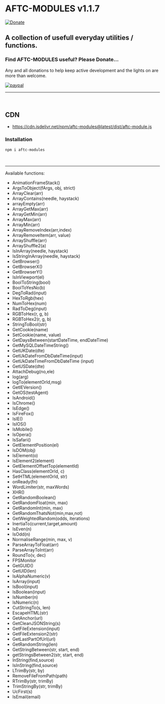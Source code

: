 # <b>AFTC-MODULES v1.1.7</b>
[![Donate](https://img.shields.io/badge/Donate-PayPal-green.svg)](https://www.paypal.com/cgi-bin/webscr?cmd=_donations&business=Darcey%2eLloyd%40gmail%2ecom&lc=GB&item_name=Darcey%20Lloyd%20Developer%20Donation&currency_code=GBP&bn=PP%2dDonationsBF%3abtn_donateCC_LG%2egif%3aNonHosted)

## A collection of usefull everyday utilities / functions.


<h3><b>Find AFTC-MODULES useful? Please Donate...</b></h3>
Any and all donations to help keep active development and the lights on are more than welcome.

[![paypal](https://www.paypalobjects.com/en_GB/i/btn/btn_donate_LG.gif)](https://www.paypal.com/cgi-bin/webscr?cmd=_donations&business=Darcey%2eLloyd%40gmail%2ecom&lc=GB&item_name=Darcey%20Lloyd%20Developer%20Donation&currency_code=GBP&bn=PP%2dDonationsBF%3abtn_donateCC_LG%2egif%3aNonHosted)


 <hr>
 <br>




## CDN

- https://cdn.jsdelivr.net/npm/aftc-modules@latest/dist/aftc-module.js






### <b>Installation</b>
```
npm i aftc-modules
```
<br>
<hr>

Available functions:
 - AnimationFrameStack()
 - ArgsToObject(fArgs, obj, strict)
 - ArrayClear(arr)
 - ArrayContains(needle, haystack)
 - arrayEmpty(arr)
 - ArrayGetMax(arr)
 - ArrayGetMin(arr)
 - ArrayMax(arr)
 - ArrayMin(arr)
 - ArrayRemoveIndex(arr,index)
 - ArrayRemoveItem(arr, value)
 - ArrayShuffle(arr)
 - ArrayShuffle2(a)
 - IsInArray(needle, haystack)
 - IsStringInArray(needle, haystack)
 - GetBrowser()
 - GetBrowserX()
 - GetBrowserY()
 - IsInViewport(el)
 - BoolToString(bool)
 - BoolToYesNo(b)
 - DegToRad(input)
 - HexToRgb(hex)
 - NumToHex(num)
 - RadToDeg(input)
 - RGBToHex(r, g, b)
 - RGBToHex2(r, g, b)
 - StringToBool(str)
 - GetCookie(name)
 - SetCookie(name, value)
 - GetDaysBetween(startDateTime, endDateTime)
 - GetMySQLDateTimeString()
 - GetUKDate(dte)
 - GetUkDateFromDbDateTime(input)
 - GetUkDateTimeFromDbDateTime (input)
 - GetUSDate(dte)
 - AttachDebug(no,ele)
 - log(arg)
 - logTo(elementOrId,msg)
 - GetIEVersion()
 - GetOS(testAgent)
 - IsAndroid()
 - IsChrome()
 - IsEdge()
 - IsFireFox()
 - IsIE()
 - IsIOS()
 - IsMobile()
 - IsOpera()
 - IsSafari()
 - GetElementPosition(el)
 - IsDOM(obj)
 - IsElement(o)
 - IsElement2(element)
 - GetElementOffsetTop(elementId)
 - HasClass(elementOrId, c)
 - SetHTML(elementOrId, str)
 - onReady(fn)
 - WordLimiter(str, maxWords)
 - XHR()
 - GetRandomBoolean()
 - GetRandomFloat(min, max)
 - GetRandomInt(min, max)
 - GetRandomThatsNot(min,max,not)
 - GetWeightedRandom(odds, iterations)
 - InertiaTo(current,target,amount)
 - IsEven(n)
 - IsOdd(n)
 - NormaliseRange(min, max, v)
 - ParseArrayToFloat(arr)
 - ParseArrayToInt(arr)
 - RoundTo(v, dec)
 - FPSMonitor
 - GetGUID()
 - GetUID(len)
 - IsAlphaNumeric(v)
 - IsArray(input)
 - IsBool(input)
 - IsBoolean(input)
 - IsNumber(n)
 - IsNumeric(n)
 - CutStringTo(s, len)
 - EscapeHTML(str)
 - GetAnchor(url)
 - GetCleanJSONString(s)
 - GetFileExtension(input)
 - GetFileExtension2(str)
 - GetLastPartOfUrl(url)
 - GetRandomString(len)
 - GetStringBetween(str, start, end)
 - getStringsBetween2(str, start, end)
 - InString(find,source)
 - IsInString(find,source)
 - LTrimBy(str, by)
 - RemoveFileFromPath(path)
 - RTrimBy(str, trimBy)
 - TrimStringBy(str, trimBy)
 - UcFirst(s)
 - IsEmail(email)
